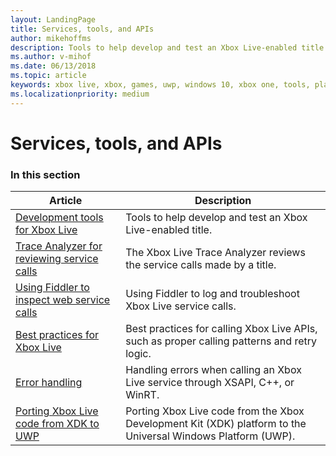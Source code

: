 ```yaml
---
layout: LandingPage
title: Services, tools, and APIs
author: mikehoffms
description: Tools to help develop and test an Xbox Live-enabled title.
ms.author: v-mihof
ms.date: 06/13/2018
ms.topic: article
keywords: xbox live, xbox, games, uwp, windows 10, xbox one, tools, player reset, live trace analyzer, LTA, xbox live account tool
ms.localizationpriority: medium
---
```


# Services, tools, and APIs


### In this section

| Article | Description |
|---------|-------------|
| [Development tools for Xbox Live](tools.md) | Tools to help develop and test an Xbox Live-enabled title. |
| [Trace Analyzer for reviewing service calls](analyze-service-calls.md) | The Xbox Live Trace Analyzer reviews the service calls made by a title. |
| [Using Fiddler to inspect web service calls](../using-xbox-live/troubleshooting/how-to-set-up-fiddler-for-debugging.md) | Using Fiddler to log and troubleshoot Xbox Live service calls. |
| [Best practices for Xbox Live](../using-xbox-live/best-practices/best-practices.md) | Best practices for calling Xbox Live APIs, such as proper calling patterns and retry logic. |
| [Error handling](../using-xbox-live/error-handling/error-handling.md) | Handling errors when calling an Xbox Live service through XSAPI, C++, or WinRT. |
| [Porting Xbox Live code from XDK to UWP](../using-xbox-live/porting-xbox-live-code-from-xdk-to-uwp.md) | Porting Xbox Live code from the Xbox Development Kit (XDK) platform to the Universal Windows Platform (UWP). |
